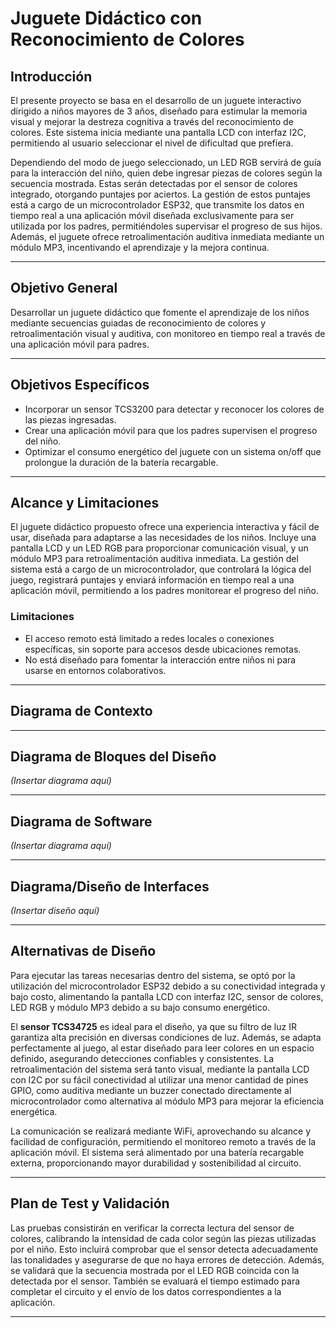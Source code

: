 
# Juguete Didáctico con Reconocimiento de Colores

## Introducción

El presente proyecto se basa en el desarrollo de un juguete interactivo dirigido a niños mayores de 3 años, diseñado para estimular la memoria visual y mejorar la destreza cognitiva a través del reconocimiento de colores. Este sistema inicia mediante una pantalla LCD con interfaz I2C, permitiendo al usuario seleccionar el nivel de dificultad que prefiera.

Dependiendo del modo de juego seleccionado, un LED RGB servirá de guía para la interacción del niño, quien debe ingresar piezas de colores según la secuencia mostrada. Estas serán detectadas por el sensor de colores integrado, otorgando puntajes por aciertos. La gestión de estos puntajes está a cargo de un microcontrolador ESP32, que transmite los datos en tiempo real a una aplicación móvil diseñada exclusivamente para ser utilizada por los padres, permitiéndoles supervisar el progreso de sus hijos. Además, el juguete ofrece retroalimentación auditiva inmediata mediante un módulo MP3, incentivando el aprendizaje y la mejora continua.

---

## Objetivo General

Desarrollar un juguete didáctico que fomente el aprendizaje de los niños mediante secuencias guiadas de reconocimiento de colores y retroalimentación visual y auditiva, con monitoreo en tiempo real a través de una aplicación móvil para padres.

---

## Objetivos Específicos

- Incorporar un sensor TCS3200 para detectar y reconocer los colores de las piezas ingresadas.
- Crear una aplicación móvil para que los padres supervisen el progreso del niño.
- Optimizar el consumo energético del juguete con un sistema on/off que prolongue la duración de la batería recargable.

---

## Alcance y Limitaciones

El juguete didáctico propuesto ofrece una experiencia interactiva y fácil de usar, diseñada para adaptarse a las necesidades de los niños. Incluye una pantalla LCD y un LED RGB para proporcionar comunicación visual, y un módulo MP3 para retroalimentación auditiva inmediata. La gestión del sistema está a cargo de un microcontrolador, que controlará la lógica del juego, registrará puntajes y enviará información en tiempo real a una aplicación móvil, permitiendo a los padres monitorear el progreso del niño.

### Limitaciones

- El acceso remoto está limitado a redes locales o conexiones específicas, sin soporte para accesos desde ubicaciones remotas.
- No está diseñado para fomentar la interacción entre niños ni para usarse en entornos colaborativos.

---

## Diagrama de Contexto



---

## Diagrama de Bloques del Diseño

*(Insertar diagrama aquí)*

---

## Diagrama de Software

*(Insertar diagrama aquí)*

---

## Diagrama/Diseño de Interfaces

*(Insertar diseño aquí)*

---

## Alternativas de Diseño

Para ejecutar las tareas necesarias dentro del sistema, se optó por la utilización del microcontrolador ESP32 debido a su conectividad integrada y bajo costo, alimentando la pantalla LCD con interfaz I2C, sensor de colores, LED RGB y módulo MP3 debido a su bajo consumo energético.

El **sensor TCS34725** es ideal para el diseño, ya que su filtro de luz IR garantiza alta precisión en diversas condiciones de luz. Además, se adapta perfectamente al juego, al estar diseñado para leer colores en un espacio definido, asegurando detecciones confiables y consistentes. La retroalimentación del sistema será tanto visual, mediante la pantalla LCD con I2C por su fácil conectividad al utilizar una menor cantidad de pines GPIO, como auditiva mediante un buzzer conectado directamente al microcontrolador como alternativa al módulo MP3 para mejorar la eficiencia energética.

La comunicación se realizará mediante WiFi, aprovechando su alcance y facilidad de configuración, permitiendo el monitoreo remoto a través de la aplicación móvil. El sistema será alimentado por una batería recargable externa, proporcionando mayor durabilidad y sostenibilidad al circuito.

---

## Plan de Test y Validación

Las pruebas consistirán en verificar la correcta lectura del sensor de colores, calibrando la intensidad de cada color según las piezas utilizadas por el niño. Esto incluirá comprobar que el sensor detecta adecuadamente las tonalidades y asegurarse de que no haya errores de detección. Además, se validará que la secuencia mostrada por el LED RGB coincida con la detectada por el sensor. También se evaluará el tiempo estimado para completar el circuito y el envío de los datos correspondientes a la aplicación.

---
